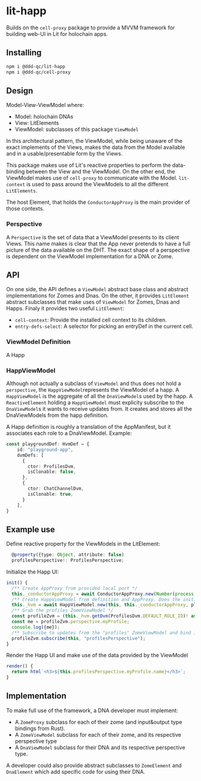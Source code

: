 # lit-happ

Builds on the `cell-proxy` package to provide a MVVM framework for building web-UI in Lit for holochain apps.


## Installing

```bash
npm i @ddd-qc/lit-happ
npm i @ddd-qc/cell-proxy
```

## Design

Model-View-ViewModel where:
 - Model: holochain DNAs
 - View: LitElements
 - ViewModel: subclasses of this package `ViewModel`

In this architectural pattern, the ViewModel, while being unaware of the exact implements of the Views, makes the data from the Model available and in a usable/presentable form by the Views.

This package makes use of Lit's reactive properties to perform the data-binding between the View and the ViewModel.
On the other end, the ViewModel makes use of `cell-proxy` to communicate with the Model.
`lit-context` is used to pass around the ViewModels to all the different `LitElements`.

The host Element, that holds the `ConductorAppProxy` is the main provider of those contexts.


### Perspective

A `Perspective` is the set of data that a ViewModel presents to its client Views.
This name makes is clear that the App never pretends to have a full picture of the data available on the DHT.
The exact shape of a perspective is dependent on the ViewModel implementation for a DNA or Zome.

## API

On one side, the API defines a `ViewModel` abstract base class and abstract implementations for Zomes and Dnas.
On the other, it provides `LitElement` abstract subclasses that make uses of `ViewModel` for Zomes, Dnas and Happs.
Finaly it provides two useful `LitElement`:
 - `cell-context`: Provide the installed cell context to its children.
 - `entry-defs-select`: A selector for picking an entryDef in the current cell. 

### ViewModel Definition

A Happ 

### HappViewModel

Although not actually a subclass of `ViewModel` and thus does not hold a `perspective`, the `HappViewModel`represents the ViewModel of a happ.
A `HappViewModel` is the aggregate of all the `DnaViewModel`s used by the happ.
A `ReactiveElement` holding a `HappViewModel` must explicity subscribe to the `DnaViewModel`s it wants to receive updates from.
It creates and stores all the DnaViewModels from the happ definition.

A Happ definition is roughly a translation of the AppManifest, but it associates each role to a DnaViewModel. Example:
```typescript
const playgroundDef: HvmDef = {
    id: "playground-app",
    dvmDefs: [
      {
        ctor: ProfilesDvm,
        isClonable: false,
      },
      {
        ctor: ChatChannelDvm,
        isClonable: true,
      }
    ],
}
```

## Example use

Define reactive property for the ViewModels in the LitElement:
```typescript
  @property({type: Object, attribute: false)
  profilesPerspective!: ProfilesPerspective;
```

Initialize the Happ UI:
```typescript
init() {
  /** Create AppProxy from provided local port */
  this._conductorAppProxy = await ConductorAppProxy.new(Number(process.env.HC_PORT));
  /** Create HappViewModel from definition and AppProxy. Does the initial probe in background */   
  this._hvm = await HappViewModel.new(this, this._conductorAppProxy, playgroundDef);
  /** Grab the profiles ZomeViewModel */
  const profileZvm = (this._hvm.getDvm(ProfilesDvm.DEFAULT_ROLE_ID)! as ProfilesDvm).profilesZvm;
  const me = profileZvm.perspective.myProfile;
  console.log({me});
  /** Subscribe to updates from the "profiles" ZomeViewModel and bind it to a reactive property */
  profileZvm.subscribe(this, "profilesPerspective");   
}
```


Render the Happ UI and make use of the data provided by the ViewModel
```typescript
render() {
  return html`<h3>${this.profilesPerspective.myProfile.name}</h3>`;
}
```


## Implementation

To make full use of the framework, a DNA developer must implement:
 - A `ZomeProxy` subclass for each of their zome (and input&output type bindings from Rust).
 - A `ZomeViewModel` subclass for each of their zome, and its respective perspective type
 - A `DnaViewModel` subclass for their DNA and its respective perspective type.

 A developer could also provide abstract subclasses to `ZomeElement` and `DnaElement` which add specific code for using their DNA.
